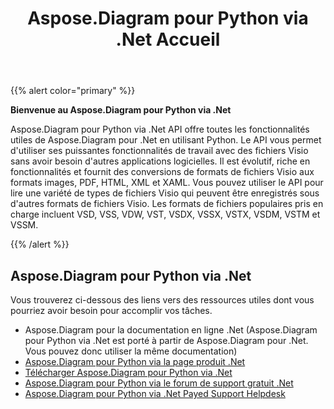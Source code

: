 ﻿---
title: Aspose.Diagram pour Python via .Net Accueil
type: docs
weight: 40
url: /fr/python-net/
---
{{% alert color="primary" %}} 


**Bienvenue au Aspose.Diagram pour Python via .Net**

Aspose.Diagram pour Python via .Net API offre toutes les fonctionnalités utiles de Aspose.Diagram pour .Net en utilisant Python. Le API vous permet d'utiliser ses puissantes fonctionnalités de travail avec des fichiers Visio sans avoir besoin d'autres applications logicielles. Il est évolutif, riche en fonctionnalités et fournit des conversions de formats de fichiers Visio aux formats images, PDF, HTML, XML et XAML. Vous pouvez utiliser le API pour lire une variété de types de fichiers Visio qui peuvent être enregistrés sous d'autres formats de fichiers Visio. Les formats de fichiers populaires pris en charge incluent VSD, VSS, VDW, VST, VSDX, VSSX, VSTX, VSDM, VSTM et VSSM.

{{% /alert %}} 
## **Aspose.Diagram pour Python via .Net**
Vous trouverez ci-dessous des liens vers des ressources utiles dont vous pourriez avoir besoin pour accomplir vos tâches.

- Aspose.Diagram pour la documentation en ligne .Net (Aspose.Diagram pour Python via .Net est porté à partir de Aspose.Diagram pour .Net. Vous pouvez donc utiliser la même documentation)
- [Aspose.Diagram pour Python via la page produit .Net](https://products.aspose.com/diagram/python-net/)
- [Télécharger Aspose.Diagram pour Python via .Net](https://releases.aspose.com/diagram/python-net/)
- [Aspose.Diagram pour Python via le forum de support gratuit .Net](https://forum.aspose.com/c/diagram/17)
- [Aspose.Diagram pour Python via .Net Payed Support Helpdesk](https://helpdesk.aspose.com/)
